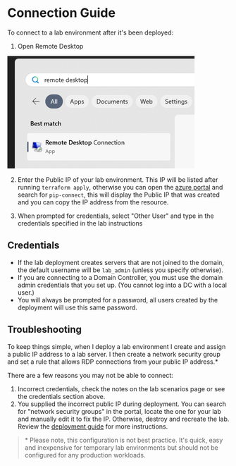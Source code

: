 # Connection Guide
To connect to a lab environment after it's been deployed:

1. Open Remote Desktop

![RDP](img/rdp.png)

2. Enter the Public IP of your lab environment. This IP will be listed after running `terraform apply`, otherwise you can open the [azure portal](https://portal.azure.com) and search for `pip-connect`, this will display the Public IP that was created and you can copy the IP address from the resource.

3. When prompted for credentials, select "Other User" and type in the credentials specified in the lab instructions

## Credentials
- If the lab deployment creates servers that are not joined to the domain, the default username will be `lab_admin` (unless you specify otherwise).
- If you are connecting to a Domain Controller, you must use the domain admin credentials that you set up. (You cannot log into a DC with a local user.)
- You will always be prompted for a password, all users created by the deployment will use this same password.

## Troubleshooting
To keep things simple, when I deploy a lab environment I create and assign a public IP address to a lab server. I then create a network security group and set a rule that allows RDP connections from your public IP address.*

There are a few reasons you may not be able to connect:
1. Incorrect credentials, check the notes on the lab scenarios page or see the credentials section above.
1. You supplied the incorrect public IP during deployment. You can search for "network security groups" in the portal, locate the one for your lab and manually edit it to fix the IP. Otherwise, destroy and recreate the lab. Review the [deployment guide](deployment_guide.md) for more instructions.

> \* Please note, this configuration is not best practice. It's quick, easy and inexpensive for temporary lab environments but should not be configured for any production workloads.